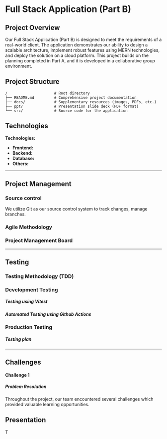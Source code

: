 # Full Stack Application (Part B)

## Project Overview

Our Full Stack Application (Part B) is designed to meet the requirements of a real-world client. The application demonstrates our ability to design a scalable architecture, implement robust features using MERN technologies, and deploy the solution on a cloud platform. This project builds on the planning completed in Part A, and it is developed in a collaborative group environment.

## Project Structure

```plaintext
/                     # Root directory
├── README.md         # Comprehensive project documentation
├── docs/             # Supplementary resources (images, PDFs, etc.)
├── ppt/              # Presentation slide deck (PDF format)
└── src/              # Source code for the application
```

## Technologies

**Technologies:**

- **Frontend:**
- **Backend:**
- **Database:**
- **Others:**

---

## Project Management

### Source control

We utilize Git as our source control system to track changes, manage branches.

### Agile Methodology

###

### Project Management Board

---

## Testing

### Testing Methodology (TDD)

### Development Testing

##### Testing using Vitest

##### Automated Testing using Github Actions

### Production Testing

##### Testing plan

---

## Challenges

#### Challenge 1

##### Problem Resolution

Throughout the project, our team encountered several challenges which provided valuable learning opportunities.

## Presentation

T
